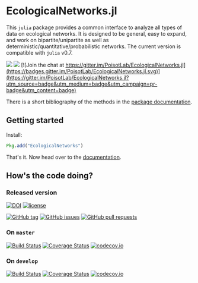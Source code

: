 # EcologicalNetworks.jl

This `julia` package provides a common interface to analyze all types of data on
ecological networks. It is designed to be general, easy to expand, and work on
bipartite/unipartite as well as deterministic/quantitative/probabilistic
networks. The current version is compatible with `julia` v0.7.

[![](https://img.shields.io/badge/docs-stable-blue.svg)](https://PoisotLab.github.io/EcologicalNetworks.jl/stable)
[![](https://img.shields.io/badge/docs-latest-blue.svg)](https://PoisotLab.github.io/EcologicalNetworks.jl/latest)
[![Join the chat at https://gitter.im/PoisotLab/EcologicalNetworks.jl](https://badges.gitter.im/PoisotLab/EcologicalNetworks.jl.svg)](https://gitter.im/PoisotLab/EcologicalNetworks.jl?utm_source=badge&utm_medium=badge&utm_campaign=pr-badge&utm_content=badge)

There is a short bibliography of the methods in the [package
documentation][pdocref].

[pdocref]: http://poisotlab.io/EcologicalNetworks.jl/latest/#references

## Getting started

Install:

~~~ julia
Pkg.add("EcologicalNetworks")
~~~

That's it. Now head over to the
[documentation](http://poisotlab.io/EcologicalNetworks.jl/stable/).

## How's the code doing?

### Released version

[![DOI](https://zenodo.org/badge/25148478.svg)](https://zenodo.org/badge/latestdoi/25148478)
[![license](https://img.shields.io/badge/license-MIT%20%22Expat%22-yellowgreen.svg)](https://github.com/PoisotLab/EcologicalNetworks.jl/blob/master/LICENSE.md)

[![GitHub tag](https://img.shields.io/github/tag/PoisotLab/EcologicalNetworks.jl.svg)]()
[![GitHub issues](https://img.shields.io/github/issues/PoisotLab/EcologicalNetworks.jl.svg)]()
[![GitHub pull requests](https://img.shields.io/github/issues-pr/PoisotLab/EcologicalNetworks.jl.svg)]()

### On `master`

[![Build Status](https://travis-ci.org/PoisotLab/EcologicalNetworks.jl.svg?branch=master)](https://travis-ci.org/PoisotLab/EcologicalNetworks.jl)
[![Coverage Status](https://coveralls.io/repos/PoisotLab/EcologicalNetworks.jl/badge.svg?branch=master&service=github)](https://coveralls.io/github/PoisotLab/EcologicalNetworks.jl?branch=master)
[![codecov.io](http://codecov.io/github/PoisotLab/EcologicalNetworks.jl/coverage.svg?branch=master)](http://codecov.io/github/PoisotLab/EcologicalNetworks.jl?branch=master)

### On `develop`

[![Build Status](https://travis-ci.org/PoisotLab/EcologicalNetworks.jl.svg?branch=develop)](https://travis-ci.org/PoisotLab/EcologicalNetworks.jl)
[![Coverage Status](https://coveralls.io/repos/github/PoisotLab/EcologicalNetworks.jl/badge.svg?branch=develop)](https://coveralls.io/github/PoisotLab/EcologicalNetworks.jl?branch=develop)
[![codecov.io](http://codecov.io/github/PoisotLab/EcologicalNetworks.jl/coverage.svg?branch=develop)](http://codecov.io/github/PoisotLab/EcologicalNetworks.jl?branch=develop)
